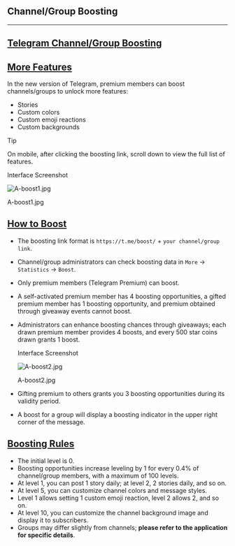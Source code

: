 ## Channel/Group Boosting

---

## [Telegram Channel/Group Boosting](#telegram-channel-group-boosting)

## [More Features](#more-features)

In the new version of Telegram, premium members can boost channels/groups to unlock more features:

- Stories
- Custom colors
- Custom emoji reactions
- Custom backgrounds

Tip

On mobile, after clicking the boosting link, scroll down to view the full list of features.

Interface Screenshot

![A-boost1.jpg](https://cdn.jsdelivr.net/gh/tgwiki/images/A/boost1.jpg)

A-boost1.jpg

## [How to Boost](#how-to-boost)

- The boosting link format is `https://t.me/boost/` + `your channel/group link`.
- Channel/group administrators can check boosting data in `More` -> `Statistics` -> `Boost`.
- Only premium members (Telegram Premium) can boost.
- A self-activated premium member has 4 boosting opportunities, a gifted premium member has 1 boosting opportunity, and premium obtained through giveaway events cannot boost.
- Administrators can enhance boosting chances through giveaways; each drawn premium member provides 4 boosts, and every 500 star coins drawn grants 1 boost.

  Interface Screenshot

  ![A-boost2.jpg](https://cdn.jsdelivr.net/gh/tgwiki/images/A/boost2.jpg)

  A-boost2.jpg

- Gifting premium to others grants you 3 boosting opportunities during its validity period.
- A boost for a group will display a boosting indicator in the upper right corner of the message.

## [Boosting Rules](#boosting-rules)

- The initial level is 0.
- Boosting opportunities increase leveling by 1 for every 0.4% of channel/group members, with a maximum of 100 levels.
- At level 1, you can post 1 story daily; at level 2, 2 stories daily, and so on.
- At level 5, you can customize channel colors and message styles.
- Level 1 allows setting 1 custom emoji reaction, level 2 allows 2, and so on.
- At level 10, you can customize the channel background image and display it to subscribers.
- Groups may differ slightly from channels; **please refer to the application for specific details**.